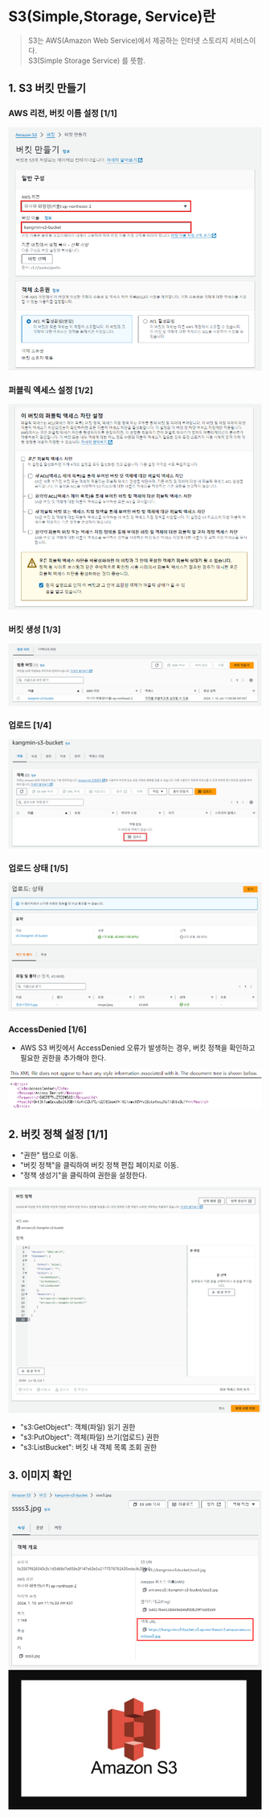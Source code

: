 # S3(Simple,Storage, Service)란
> S3는 AWS(Amazon Web Service)에서 제공하는 인터넷 스토리지 서비스이다.  
> S3(Simple Storage Service) 를 뜻함.

## 1. S3 버킷 만들기
### AWS 리전, 버킷 이름 설정 [1/1]

![](https://github.com/dididiri1/TIL/blob/main/AWS/S3/images/01.png?raw=true)

### 퍼블릭 엑세스 설정 [1/2]

![](https://github.com/dididiri1/TIL/blob/main/AWS/S3/images/02.png?raw=true)


### 버킷 생성 [1/3]
![](https://github.com/dididiri1/TIL/blob/main/AWS/S3/images/03.png?raw=true)

### 업로드 [1/4]
![](https://github.com/dididiri1/TIL/blob/main/AWS/S3/images/04.png?raw=true)

### 업로드 상태  [1/5]
![](https://github.com/dididiri1/TIL/blob/main/AWS/S3/images/05.png?raw=true)

### AccessDenied [1/6]
- AWS S3 버킷에서 AccessDenied 오류가 발생하는 경우, 버킷 정책을 확인하고 필요한 권한을 추가해야 한다.

![](https://github.com/dididiri1/TIL/blob/main/AWS/S3/images/06.png?raw=true)

## 2. 버킷 정책 설정 [1/1]
- "권한" 탭으로 이동.
- "버킷 정책"을 클릭하여 버킷 정책 편집 페이지로 이동.
- "정책 생성기"을 클릭하여 권한을 설정한다.

![](https://github.com/dididiri1/TIL/blob/main/AWS/S3/images/07.png?raw=true)

- "s3:GetObject": 객체(파일) 읽기 권한
- "s3:PutObject": 객체(파일) 쓰기(업로드) 권한
- "s3:ListBucket": 버킷 내 객체 목록 조회 권한

## 3. 이미지 확인
![](https://github.com/dididiri1/TIL/blob/main/AWS/S3/images/08.png?raw=true)
![](https://github.com/dididiri1/TIL/blob/main/AWS/S3/images/09.png?raw=true)






